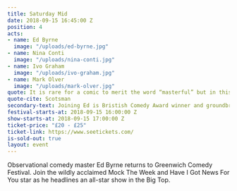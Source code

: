 ```yaml
---
title: Saturday Mid
date: 2018-09-15 16:45:00 Z
position: 4
acts:
- name: Ed Byrne
  image: "/uploads/ed-byrne.jpg"
- name: Nina Conti
  image: "/uploads/nina-conti.jpg"
- name: Ivo Graham
  image: "/uploads/ivo-graham.jpg"
- name: Mark Olver
  image: "/uploads/mark-olver.jpg"
quote: It is rare for a comic to merit the word “masterful” but in this case it is no overstatement
quote-cite: Scotsman
secondary-text: Joining Ed is Bristish Comedy Award winner and groundbreaking ventriloquist Nina Conti, endlessly amusing Live At The Apollo star Ivo Graham and master-compere and rabble-rouser Mark Olver as host.
festival-starts-at: 2018-09-15 16:00:00 Z
show-starts-at: 2018-09-15 17:00:00 Z
ticket-price: "£20 - £25"
ticket-link: https://www.seetickets.com/
is-sold-out: true
layout: event
---
```


Observational comedy master Ed Byrne returns to Greenwich Comedy Festival. Join the wildly acclaimed Mock The Week and Have I Got News For You star as he headlines an all-star show in the Big Top.